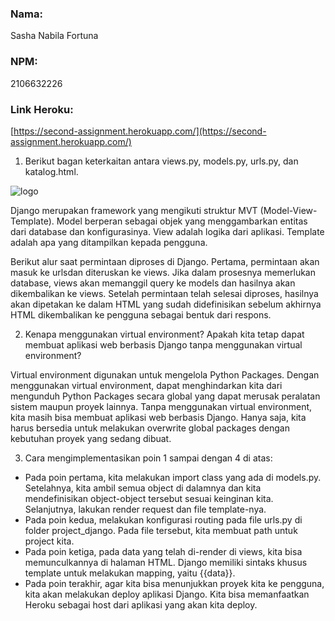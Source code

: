 ### **Nama:**

Sasha Nabila Fortuna

### **NPM:**

2106632226

### **Link Heroku:**
[https://second-assignment.herokuapp.com/](https://second-assignment.herokuapp.com/)

1. Berikut bagan keterkaitan antara views.py, models.py, urls.py, dan katalog.html.

![logo](https://drive.google.com/file/d/15m2bbMt-Kp1igwLSq5Ww4GXWQugH63Uy/view?usp=sharing)

Django merupakan framework yang mengikuti struktur MVT (Model-View-Template). Model berperan sebagai objek yang menggambarkan entitas dari database dan konfigurasinya. View adalah logika dari aplikasi. Template adalah apa yang ditampilkan kepada pengguna.

Berikut alur saat permintaan diproses di Django. Pertama, permintaan akan masuk ke urlsdan diteruskan ke views. Jika dalam prosesnya memerlukan database, views akan memanggil query ke models dan hasilnya akan dikembalikan ke views. Setelah permintaan telah selesai diproses, hasilnya akan dipetakan ke dalam HTML yang sudah didefinisikan sebelum akhirnya HTML dikembalikan ke pengguna sebagai bentuk dari respons.

2. Kenapa menggunakan virtual environment? Apakah kita tetap dapat membuat aplikasi web berbasis Django tanpa menggunakan virtual environment?

Virtual environment digunakan untuk mengelola Python Packages. Dengan menggunakan virtual environment, dapat menghindarkan kita dari mengunduh Python Packages secara global yang dapat merusak peralatan sistem maupun proyek lainnya. Tanpa menggunakan virtual environment, kita masih bisa membuat aplikasi web berbasis Django. Hanya saja, kita harus bersedia untuk melakukan overwrite global packages dengan kebutuhan proyek yang sedang dibuat.

3. Cara mengimplementasikan poin 1 sampai dengan 4 di atas:
* Pada poin pertama, kita melakukan import class yang ada di models.py. Setelahnya, kita ambil semua object di dalamnya dan kita mendefinisikan object-object tersebut sesuai keinginan kita. Selanjutnya, lakukan render request dan file template-nya.
* Pada poin kedua, melakukan konfigurasi routing pada file urls.py di folder project_django. Pada file tersebut, kita membuat path untuk project kita.
* Pada poin ketiga, pada data yang telah di-render di views, kita bisa memunculkannya di halaman HTML. Django memiliki sintaks khusus template untuk melakukan mapping, yaitu {{data}}.
* Pada poin terakhir, agar kita bisa menunjukkan proyek kita ke pengguna, kita akan melakukan deploy aplikasi Django. Kita bisa memanfaatkan Heroku sebagai host dari aplikasi yang akan kita deploy.